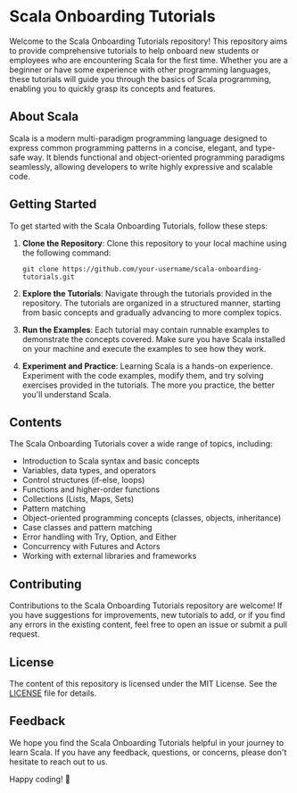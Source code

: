 # Scala Onboarding Tutorials

Welcome to the Scala Onboarding Tutorials repository! This repository aims to provide comprehensive tutorials to help onboard new students or employees who are encountering Scala for the first time. Whether you are a beginner or have some experience with other programming languages, these tutorials will guide you through the basics of Scala programming, enabling you to quickly grasp its concepts and features.

## About Scala

Scala is a modern multi-paradigm programming language designed to express common programming patterns in a concise, elegant, and type-safe way. It blends functional and object-oriented programming paradigms seamlessly, allowing developers to write highly expressive and scalable code.

## Getting Started

To get started with the Scala Onboarding Tutorials, follow these steps:

1. **Clone the Repository**: Clone this repository to your local machine using the following command:

   ```
   git clone https://github.com/your-username/scala-onboarding-tutorials.git
   ```

2. **Explore the Tutorials**: Navigate through the tutorials provided in the repository. The tutorials are organized in a structured manner, starting from basic concepts and gradually advancing to more complex topics.

3. **Run the Examples**: Each tutorial may contain runnable examples to demonstrate the concepts covered. Make sure you have Scala installed on your machine and execute the examples to see how they work.

4. **Experiment and Practice**: Learning Scala is a hands-on experience. Experiment with the code examples, modify them, and try solving exercises provided in the tutorials. The more you practice, the better you'll understand Scala.

## Contents

The Scala Onboarding Tutorials cover a wide range of topics, including:

- Introduction to Scala syntax and basic concepts
- Variables, data types, and operators
- Control structures (if-else, loops)
- Functions and higher-order functions
- Collections (Lists, Maps, Sets)
- Pattern matching
- Object-oriented programming concepts (classes, objects, inheritance)
- Case classes and pattern matching
- Error handling with Try, Option, and Either
- Concurrency with Futures and Actors
- Working with external libraries and frameworks

## Contributing

Contributions to the Scala Onboarding Tutorials repository are welcome! If you have suggestions for improvements, new tutorials to add, or if you find any errors in the existing content, feel free to open an issue or submit a pull request.

## License

The content of this repository is licensed under the MIT License. See the [LICENSE](https://opensource.org/license/mit) file for details.

## Feedback

We hope you find the Scala Onboarding Tutorials helpful in your journey to learn Scala. If you have any feedback, questions, or concerns, please don't hesitate to reach out to us.

Happy coding! 🚀
